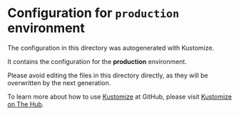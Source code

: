 # Configuration for `production` environment

The configuration in this directory was autogenerated with Kustomize.

It contains the configuration for the **production** environment.

Please avoid editing the files in this directory directly, as they will be overwritten by the next generation.

To learn more about how to use [Kustomize](https://kustomize.io/) at GitHub, please visit [Kustomize on The Hub](https://thehub.github.com/epd/engineering/products-and-services/internal/moda/kustomize/).
